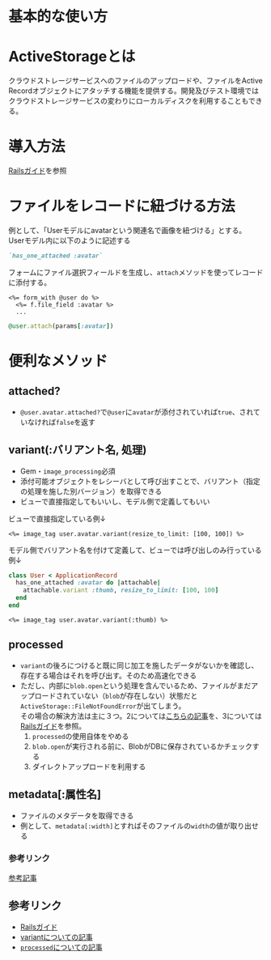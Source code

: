 # 基本的な使い方

# ActiveStorageとは
クラウドストレージサービスへのファイルのアップロードや、ファイルをActive Recordオブジェクトにアタッチする機能を提供する。開発及びテスト環境ではクラウドストレージサービスの変わりにローカルディスクを利用することもできる。

# 導入方法
[Railsガイド](https://railsguides.jp/active_storage_overview.html)を参照

# ファイルをレコードに紐づける方法
例として、「Userモデルにavatarという関連名で画像を紐づける」とする。
Userモデル内に以下のように記述する
```rb
`has_one_attached :avatar`
```

フォームにファイル選択フィールドを生成し、`attach`メソッドを使ってレコードに添付する。
```erb
<%= form_with @user do %>
  <%= f.file_field :avatar %>
  ...
```
```rb
@user.attach(params[:avatar])
```

# 便利なメソッド
## attached?
- `@user.avatar.attached?`で`@user`に`avatar`が添付されていれば`true`、されていなければ`false`を返す

## variant(:バリアント名, 処理)
- Gem・`image_processing`必須
- 添付可能オブジェクトをレシーバとして呼び出すことで、バリアント（指定の処理を施した別バージョン）を取得できる
- ビューで直接指定してもいいし、モデル側で定義してもいい

ビューで直接指定している例↓
```erb
<%= image_tag user.avatar.variant(resize_to_limit: [100, 100]) %>
```

モデル側でバリアント名を付けて定義して、ビューでは呼び出しのみ行っている例↓
```rb
class User < ApplicationRecord
  has_one_attached :avatar do |attachable|
    attachable.variant :thumb, resize_to_limit: [100, 100]
  end
end
```
```erb
<%= image_tag user.avatar.variant(:thumb) %>
```

## processed
- `variant`の後ろにつけると既に同じ加工を施したデータがないかを確認し、存在する場合はそれを呼び出す。そのため高速化できる
- ただし、内部に`blob.open`という処理を含んでいるため、ファイルがまだアップロードされていない（`blob`が存在しない）状態だと`ActiveStorage::FileNotFoundError`が出てしまう。  
  その場合の解決方法は主に３つ。2については[こちらの記事](https://zenn.dev/meimei_kr/articles/50138b90cbdde8#%E3%82%A8%E3%83%A9%E3%83%BC%E3%82%92%E8%A7%A3%E6%B6%88%E3%81%99%E3%82%8B%E3%81%AB%E3%81%AF%EF%BC%9F)を、3については[Railsガイド](https://railsguides.jp/active_storage_overview.html#%E3%83%80%E3%82%A4%E3%83%AC%E3%82%AF%E3%83%88%E3%82%A2%E3%83%83%E3%83%97%E3%83%AD%E3%83%BC%E3%83%89)を参照。
    1. `processed`の使用自体をやめる
    2. `blob.open`が実行される前に、BlobがDBに保存されているかチェックする
    3. ダイレクトアップロードを利用する

## metadata[:属性名]
- ファイルのメタデータを取得できる
- 例として、`metadata[:width]`とすればそのファイルの`width`の値が取り出せる
### 参考リンク
[参考記事](https://qiita.com/ma2yama/items/b1f138cf92d4fc6a7635)

## 参考リンク
- [Railsガイド](https://railsguides.jp/active_storage_overview.html)
- [variantについての記事](https://prograshi.com/framework/rails/active-storage_variant/)
- [`processed`についての記事](https://zenn.dev/meimei_kr/articles/50138b90cbdde8)